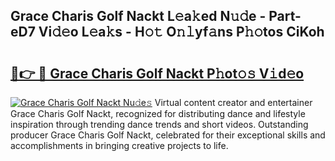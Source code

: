 ## Grace Charis Golf Nackt L𝚎a𝚔ed N𝚞𝚍e - Part-eD7 Vi𝚍𝚎o L𝚎a𝚔s - H𝚘𝚝 O𝚗𝚕yf𝚊ns P𝚑𝚘tos CiKoh

# <h2><a href="http://kfblu9j.oniu.top/?m=Grace+Charis+Golf+Nackt">🔗👉 🔴 Grace Charis Golf Nackt P𝚑ot𝚘𝚜 V𝚒d𝚎o</a></h2>

[![Grace Charis Golf Nackt Nu𝚍e𝚜](https://i.imgur.com/0qMVB7G.gif)](http://kfblu9j.oniu.top/?m=Grace+Charis+Golf+Nackt)
Virtual content creator and entertainer Grace Charis Golf Nackt, recognized for distributing dance and lifestyle inspiration through trending dance trends and short videos. Outstanding producer Grace Charis Golf Nackt, celebrated for their exceptional skills and accomplishments in bringing creative projects to life.  
